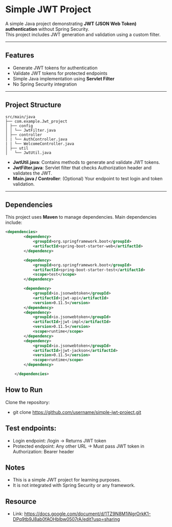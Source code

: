 # Simple JWT Project

A simple Java project demonstrating **JWT (JSON Web Token) authentication** without Spring Security.  
This project includes JWT generation and validation using a custom filter.

---

## Features

- Generate JWT tokens for authentication
- Validate JWT tokens for protected endpoints
- Simple Java implementation using **Servlet Filter**
- No Spring Security integration

---

## Project Structure
```
src/main/java
├── com.example.Jwt_project
│ ├── config
│ │ └── JwtFilter.java
│ ├── controller
│ | └── AuthController.java
| | └── WelcomeController.java
│ ├── util
│   └── JwtUtil.java
```

- **JwtUtil.java**: Contains methods to generate and validate JWT tokens.
- **JwtFilter.java**: Servlet filter that checks Authorization header and validates the JWT.
- **Main.java / Controller**: (Optional) Your endpoint to test login and token validation.

---

## Dependencies
This project uses **Maven** to manage dependencies. Main dependencies include:

```xml
<dependencies>
		<dependency>
			<groupId>org.springframework.boot</groupId>
			<artifactId>spring-boot-starter-web</artifactId>
		</dependency>

		<dependency>
			<groupId>org.springframework.boot</groupId>
			<artifactId>spring-boot-starter-test</artifactId>
			<scope>test</scope>
		</dependency>

		<dependency>
			<groupId>io.jsonwebtoken</groupId>
			<artifactId>jjwt-api</artifactId>
			<version>0.11.5</version>
		</dependency>
		<dependency>
			<groupId>io.jsonwebtoken</groupId>
			<artifactId>jjwt-impl</artifactId>
			<version>0.11.5</version>
			<scope>runtime</scope>
		</dependency>
		<dependency>
			<groupId>io.jsonwebtoken</groupId>
			<artifactId>jjwt-jackson</artifactId>
			<version>0.11.5</version>
			<scope>runtime</scope>
		</dependency>

	</dependencies>
```  

## How to Run
Clone the repository:
- git clone https://github.com/username/simple-jwt-project.git

## Test endpoints:
- Login endpoint: /login → Returns JWT token
- Protected endpoint: Any other URL → Must pass JWT token in Authorization: Bearer <token> header

## Notes
- This is a simple JWT project for learning purposes.
- It is not integrated with Spring Security or any framework.

## Resource
- Link: https://docs.google.com/document/d/1TZ9N8M1iNgrOrkK1-DPq9tb9J8ab0fAOHblbw0507rA/edit?usp=sharing

